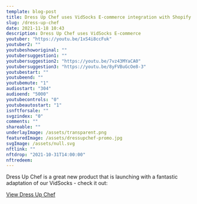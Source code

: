 ```yaml
---
template: blog-post
title: Dress Up Chef uses VidSocks E-commerce integration with Shopify to launch their new product
slug: /dress-up-chef
date: 2021-11-18 10:43
description: Dress Up Chef uses VidSocks E-commerce
youtuber: "https://youtu.be/1xS4i8ccFuk"
youtuber2: ""
youtubeshoworiginal: ""
youtubersuggestion1: ""
youtubersuggestion2: "https://youtu.be/7vz43MYaCA0"
youtubersuggestion3: "https://youtu.be/8yFVBuGcOe8-3"
youtubestart: ""
youtubeend: ""
youtubemute: "1"
audiostart: "304"
audioend: "5000"
youtubecontrols: "0"
youtubeautostart: "1"
isnftforsale: ""
svgzindex: "0"
comments: ""
shareable: ""
underlayImage: /assets/transparent.png
featuredImage: /assets/dressupchef-promo.jpg
svgImage: /assets/null.svg
nftlink: ""
nftdrop: "2021-10-31T14:00:00"
nftredeem:
---
```



Dress Up Chef is a great new product that is launching with a fantastic adaptation of our VidSocks - check it out:

<a class="button fire " href="https://dressupchef.com">View Dress Up Chef</a>

